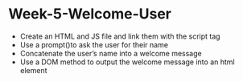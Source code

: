 # Week-5-Welcome-User
* Create an HTML and JS file and link them with the script tag
* Use a prompt()to ask the user for their name 
* Concatenate the user’s name into a welcome message
* Use a DOM method to output the welcome message into an html element
